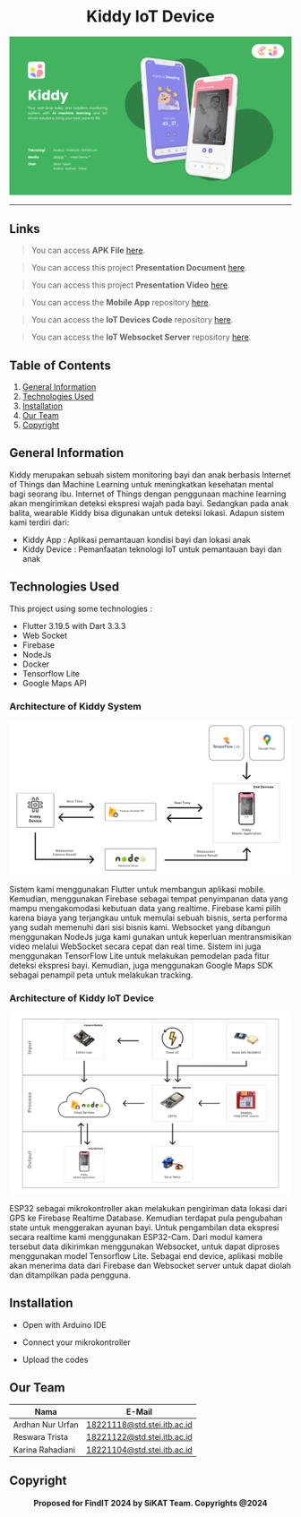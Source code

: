 <h1 align="center">
   Kiddy IoT Device
</h1>

<p align="center">
  <img src="docs/name_banner.png" width=600>
</p>

<hr>

## Links

> You can access **APK File** [here](https://drive.google.com/file/d/1og0wMm_1jk3bsnlmlk8XCl8vzXXy3PCT/view?usp=sharing).

> You can access this project **Presentation Document** [here](https://drive.google.com/file/d/1KRDr1wwKejeJXGlI_VPNDrc4_1aL7u0z/view?usp=sharing).

> You can access this project **Presentation Video** [here](https://drive.google.com/file/d/1ZAUNiemUF2mXBF-0BICi1y4XO3gFNh7M/view?usp=sharing).

> You can access the **Mobile App** repository [here](https://github.com/SiKAT-FindIT/kiddy).

> You can access the **IoT Devices Code** repository [here](https://github.com/SiKAT-FindIT/kiddy_iot).

> You can access the **IoT Websocket Server** repository [here](https://github.com/SiKAT-FindIT/kiddyserver).

## Table of Contents

1. [General Information](#general-information)
2. [Technologies Used](#technologies-used)
3. [Installation](#installation)
4. [Our Team](#team)
5. [Copyright](#copyright)

<a name="general-information">

## General Information

Kiddy merupakan sebuah sistem monitoring bayi dan anak berbasis Internet of Things dan Machine Learning untuk meningkatkan kesehatan mental bagi seorang ibu. Internet of Things dengan penggunaan machine learning akan mengirimkan deteksi ekspresi wajah pada bayi. Sedangkan pada anak balita, wearable Kiddy bisa digunakan untuk deteksi lokasi. Adapun sistem kami terdiri dari:

- Kiddy App : Aplikasi pemantauan kondisi bayi dan lokasi anak
- Kiddy Device : Pemanfaatan teknologi IoT untuk pemantauan bayi dan anak

<a name="technologies-used"></a>

## Technologies Used

This project using some technologies :

- Flutter 3.19.5 with Dart 3.3.3
- Web Socket
- Firebase
- NodeJs
- Docker
- Tensorflow Lite
- Google Maps API

### Architecture of Kiddy System

<p align="center">
  <img src="docs/system_architecture.png" width=600>
</p>

Sistem kami menggunakan Flutter untuk membangun aplikasi mobile. Kemudian, menggunakan Firebase sebagai tempat penyimpanan data yang mampu mengakomodasi kebutuan data yang realtime. Firebase kami pilih karena biaya yang terjangkau untuk memulai sebuah bisnis, serta performa yang sudah memenuhi dari sisi bisnis kami. Websocket yang dibangun menggunakan NodeJs juga kami gunakan untuk keperluan mentransmisikan video melalui WebSocket secara cepat dan real time. Sistem ini juga menggunakan TensorFlow Lite untuk melakukan pemodelan pada fitur deteksi ekspresi bayi. Kemudian, juga menggunakan Google Maps SDK sebagai penampil peta untuk melakukan tracking.

### Architecture of Kiddy IoT Device

<p align="center">
  <img src="docs/hardware_architecture.png" width=600>
</p>

ESP32 sebagai mikrokontroller akan melakukan pengiriman data lokasi dari GPS ke Firebase Realtime Database. Kemudian terdapat pula pengubahan state untuk menggerakan ayunan bayi. Untuk pengambilan data ekspresi secara realtime kami menggunakan ESP32-Cam. Dari modul kamera tersebut data dikirimkan menggunakan Websocket, untuk dapat diproses menggunakan model Tensorflow Lite. Sebagai end device, aplikasi mobile akan menerima data dari Firebase dan Websocket server untuk dapat diolah dan ditampilkan pada pengguna.

<a name="installation">

## Installation

- Open with Arduino IDE

- Connect your mikrokontroller

- Upload the codes

<a name="team">

## Our Team

| Nama             | E-Mail                      |
| ---------------- | --------------------------- |
| Ardhan Nur Urfan | 18221118@std.stei.itb.ac.id |
| Reswara Trista   | 18221122@std.stei.itb.ac.id |
| Karina Rahadiani | 18221104@std.stei.itb.ac.id |

<a name="copyright"></a>

## Copyright

<h4 align="center">
  Proposed for FindIT 2024 by SiKAT Team. Copyrights @2024
</h4>

</hr>
